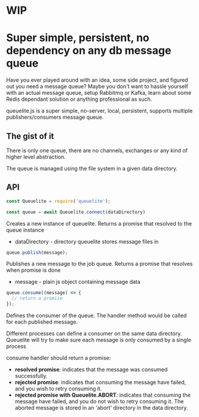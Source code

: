 # WIP

# Super simple, persistent, no dependency on any db message queue

Have you ever played around with an idea, some side project, and figured out you need a message queue? Maybe you don't want to hassle yourself with an actual message queue, setup Rabbitmq or Kafka, learn about some Redis dependant solution or anything professional as such.

queuelite.js is a super simple, no-server, local, persistent, supports multiple publishers/consumers message queue.

## The gist of it
There is only one queue, there are no channels, exchanges or any kind of higher level abstraction. 

The queue is managed using the file system in a given data directory.

## API
```js
const Queuelite = require('queuelite');
```

```js
const queue = await Queuelite.connect(dataDirectory)
```
Creates a new instance of queuelite. Returns a promise that resolved to the queue instance
- dataDirectory - directory queuelite stores message files in


```js
queue.publish(message);
```
Publishes a new message to the job queue. Returns a promise that resolves when promise is done
- message - plain js object containing message data

```js
queue.consume((message) => { 
  // return a promise
});
```
Defines the consumer of the queue. The handler method would be called for each published message.

Different processes can define a consumer on the same data directory. Queuelite will try to make sure each message is only consumed by a single process 

consume handler should return a promise:
  - **resolved promise**: indicates that the message was consumed successfully.
  - **rejected promise**: indicates that consuming the message have failed, and you wish to retry consuming it.
  - **rejected promise with Queuelite.ABORT**: indicates that consuming the message have failed, and you do not wish to retry consuming it. The aborted message is stored in an 'abort' directory in the data directory.